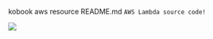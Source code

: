 kobook aws resource README.md
`AWS Lambda source code!`

<img src="https://www.notion.so/image/https%3A%2F%2Fprod-files-secure.s3.us-west-2.amazonaws.com%2Fb1bfcb55-72e6-4a2b-bdc7-212e71dc327d%2F1023e02b-8cb0-4083-bb7d-2e98dd82e4f0%2FUntitled.png?table=block&id=8cebc9bd-e2d4-40a2-8ba9-8913e717792e&spaceId=b1bfcb55-72e6-4a2b-bdc7-212e71dc327d&width=2000&userId=9566ca5d-dd63-45c5-b4d8-116cc91f75d7&cache=v2">

